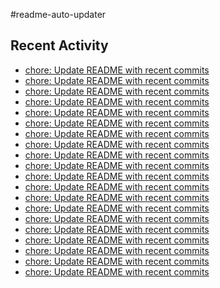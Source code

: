 #readme-auto-updater

## Recent Activity
<!-- LATEST_COMMITS:START -->
- [chore: Update README with recent commits](https://github.com/NEO1717/readme-auto-updater/commit/f5e8b54c0c68692596c4b13e21fe30ae1c4bfd01)
- [chore: Update README with recent commits](https://github.com/NEO1717/readme-auto-updater/commit/6b4f2b8f82ad0a7fb0f117b169b765099de966b1)
- [chore: Update README with recent commits](https://github.com/NEO1717/readme-auto-updater/commit/13571dbe6484ba6e8de02be2bfac86b20996d0ba)
- [chore: Update README with recent commits](https://github.com/NEO1717/readme-auto-updater/commit/3605e66dea72c1a3204ba47cdeaea1600b48b018)
- [chore: Update README with recent commits](https://github.com/NEO1717/readme-auto-updater/commit/591f6d45b96e3f1357e72b4588b5939a241b8c8f)
- [chore: Update README with recent commits](https://github.com/NEO1717/readme-auto-updater/commit/3e9cefbb6ef6b1d2e3988d4b3d246f50f3f20a97)
- [chore: Update README with recent commits](https://github.com/NEO1717/readme-auto-updater/commit/c221c196debc9c543d38a8c5d7a0c243ae6f40a3)
- [chore: Update README with recent commits](https://github.com/NEO1717/readme-auto-updater/commit/bdba1b29de98ce9da904faea0329c20b27c7c499)
- [chore: Update README with recent commits](https://github.com/NEO1717/readme-auto-updater/commit/8725047cd6515c262716fc28c0946d783283509c)
- [chore: Update README with recent commits](https://github.com/NEO1717/readme-auto-updater/commit/ef38cf8891bcae340f637dcbd448126f1db06bcd)
- [chore: Update README with recent commits](https://github.com/NEO1717/readme-auto-updater/commit/87336999d4dd588aae7738b84233d565859604e8)
- [chore: Update README with recent commits](https://github.com/NEO1717/readme-auto-updater/commit/fcf5d2b0c57209bc9f0642ff8b44a23c6840d9bf)
- [chore: Update README with recent commits](https://github.com/NEO1717/readme-auto-updater/commit/c33b8a369e463503283e69f2fc409e6ff27ad972)
- [chore: Update README with recent commits](https://github.com/NEO1717/readme-auto-updater/commit/b31a3fea9b5bd98dc2d313195e49ccb006e690fc)
- [chore: Update README with recent commits](https://github.com/NEO1717/readme-auto-updater/commit/607c64ae016473be2c064f103f51c1f53d8af515)
- [chore: Update README with recent commits](https://github.com/NEO1717/readme-auto-updater/commit/02cf43fe95d9fa709b6e538fc2906e8f1f61a744)
- [chore: Update README with recent commits](https://github.com/NEO1717/readme-auto-updater/commit/b64705ad9ad07be7ce77792b8b7a8377c0bd99f6)
- [chore: Update README with recent commits](https://github.com/NEO1717/readme-auto-updater/commit/234b19c0261454f93371e34aaf40dd139ee5c29e)
- [chore: Update README with recent commits](https://github.com/NEO1717/readme-auto-updater/commit/e8c4da3b647238daaa2a05c107cc091930b1fe1f)
- [chore: Update README with recent commits](https://github.com/NEO1717/readme-auto-updater/commit/e79b89e6b9d16c3e20de8e526fbb29dc18d20abd)
<!-- LATEST_COMMITS:END -->

